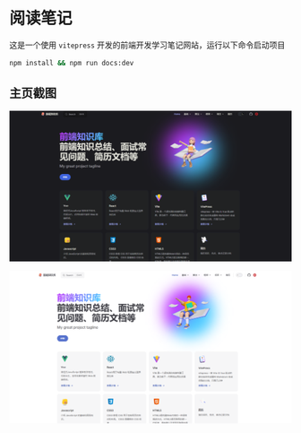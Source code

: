 # 阅读笔记

这是一个使用 `vitepress` 开发的前端开发学习笔记网站，运行以下命令启动项目

```bash
npm install && npm run docs:dev
```



## 主页截图

![主页1](public/主页.png)

![主页2](public/主页2.png)
